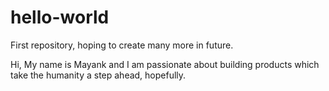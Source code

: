 # hello-world
First repository, hoping to create many more in future. 

Hi, My name is Mayank and I am passionate about building products which take the humanity a step ahead, hopefully. 

